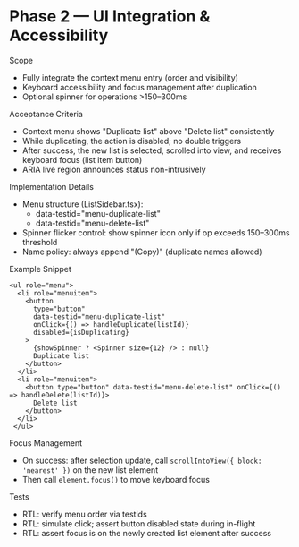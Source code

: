 # Phase 2 — UI Integration & Accessibility

Scope
- Fully integrate the context menu entry (order and visibility)
- Keyboard accessibility and focus management after duplication
- Optional spinner for operations >150–300ms

Acceptance Criteria
- Context menu shows "Duplicate list" above "Delete list" consistently
- While duplicating, the action is disabled; no double triggers
- After success, the new list is selected, scrolled into view, and receives keyboard focus (list item button)
- ARIA live region announces status non-intrusively

Implementation Details
- Menu structure (ListSidebar.tsx):
  - data-testid="menu-duplicate-list"
  - data-testid="menu-delete-list"
- Spinner flicker control: show spinner icon only if op exceeds 150–300ms threshold
- Name policy: always append "(Copy)" (duplicate names allowed)

Example Snippet
```tsx
<ul role="menu">
  <li role="menuitem">
    <button
      type="button"
      data-testid="menu-duplicate-list"
      onClick={() => handleDuplicate(listId)}
      disabled={isDuplicating}
    >
      {showSpinner ? <Spinner size={12} /> : null}
      Duplicate list
    </button>
  </li>
  <li role="menuitem">
    <button type="button" data-testid="menu-delete-list" onClick={() => handleDelete(listId)}>
      Delete list
    </button>
  </li>
 </ul>
```

Focus Management
- On success: after selection update, call `scrollIntoView({ block: 'nearest' })` on the new list element
- Then call `element.focus()` to move keyboard focus

Tests
- RTL: verify menu order via testids
- RTL: simulate click; assert button disabled state during in-flight
- RTL: assert focus is on the newly created list element after success

